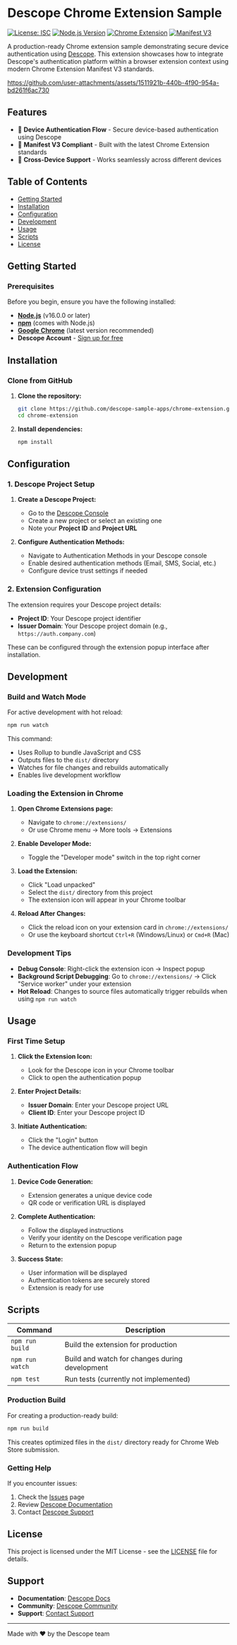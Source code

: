 # Descope Chrome Extension Sample

[![License: ISC](https://img.shields.io/badge/License-ISC-blue.svg)](https://opensource.org/licenses/ISC)
[![Node.js Version](https://img.shields.io/badge/Node.js-16%2B-green.svg)](https://nodejs.org/)
[![Chrome Extension](https://img.shields.io/badge/Chrome-Extension-yellow.svg)](https://developer.chrome.com/docs/extensions/)
[![Manifest V3](https://img.shields.io/badge/Manifest-V3-orange.svg)](https://developer.chrome.com/docs/extensions/mv3/)

A production-ready Chrome extension sample demonstrating secure device authentication using [Descope](https://www.descope.com/). This extension showcases how to integrate Descope's authentication platform within a browser extension context using modern Chrome Extension Manifest V3 standards.

https://github.com/user-attachments/assets/1511921b-440b-4f90-954a-bd261f6ac730



## Features

- 🔐 **Device Authentication Flow** - Secure device-based authentication using Descope
- 🚀 **Manifest V3 Compliant** - Built with the latest Chrome Extension standards
- 📱 **Cross-Device Support** - Works seamlessly across different devices

## Table of Contents

- [Getting Started](#getting-started)
- [Installation](#installation)
- [Configuration](#configuration)
- [Development](#development)
- [Usage](#usage)
- [Scripts](#scripts)
- [License](#license)

## Getting Started

### Prerequisites

Before you begin, ensure you have the following installed:

- **[Node.js](https://nodejs.org/)** (v16.0.0 or later)
- **[npm](https://www.npmjs.com/)** (comes with Node.js)
- **[Google Chrome](https://www.google.com/chrome/)** (latest version recommended)
- **Descope Account** - [Sign up for free](https://www.descope.com/)

## Installation

### Clone from GitHub

1. **Clone the repository:**
   ```bash
   git clone https://github.com/descope-sample-apps/chrome-extension.git
   cd chrome-extension
   ```

2. **Install dependencies:**
   ```bash
   npm install
   ```

## Configuration

### 1. Descope Project Setup

1. **Create a Descope Project:**
   - Go to the [Descope Console](https://app.descope.com/)
   - Create a new project or select an existing one
   - Note your **Project ID** and **Project URL**

2. **Configure Authentication Methods:**
   - Navigate to Authentication Methods in your Descope console
   - Enable desired authentication methods (Email, SMS, Social, etc.)
   - Configure device trust settings if needed

### 2. Extension Configuration

The extension requires your Descope project details:

- **Project ID**: Your Descope project identifier
- **Issuer Domain**: Your Descope project domain (e.g., `https://auth.company.com`)

These can be configured through the extension popup interface after installation.

## Development

### Build and Watch Mode

For active development with hot reload:

```bash
npm run watch
```

This command:
- Uses Rollup to bundle JavaScript and CSS
- Outputs files to the `dist/` directory
- Watches for file changes and rebuilds automatically
- Enables live development workflow

### Loading the Extension in Chrome

1. **Open Chrome Extensions page:**
   - Navigate to `chrome://extensions/`
   - Or use Chrome menu → More tools → Extensions

2. **Enable Developer Mode:**
   - Toggle the "Developer mode" switch in the top right corner

3. **Load the Extension:**
   - Click "Load unpacked"
   - Select the `dist/` directory from this project
   - The extension icon will appear in your Chrome toolbar

4. **Reload After Changes:**
   - Click the reload icon on your extension card in `chrome://extensions/`
   - Or use the keyboard shortcut `Ctrl+R` (Windows/Linux) or `Cmd+R` (Mac)

### Development Tips

- **Debug Console**: Right-click the extension icon → Inspect popup
- **Background Script Debugging**: Go to `chrome://extensions/` → Click "Service worker" under your extension
- **Hot Reload**: Changes to source files automatically trigger rebuilds when using `npm run watch`

## Usage

### First Time Setup

1. **Click the Extension Icon:**
   - Look for the Descope icon in your Chrome toolbar
   - Click to open the authentication popup

2. **Enter Project Details:**
   - **Issuer Domain**: Enter your Descope project URL
   - **Client ID**: Enter your Descope project ID

3. **Initiate Authentication:**
   - Click the "Login" button
   - The device authentication flow will begin

### Authentication Flow

1. **Device Code Generation:**
   - Extension generates a unique device code
   - QR code or verification URL is displayed

2. **Complete Authentication:**
   - Follow the displayed instructions
   - Verify your identity on the Descope verification page
   - Return to the extension popup

3. **Success State:**
   - User information will be displayed
   - Authentication tokens are securely stored
   - Extension is ready for use


## Scripts

| Command | Description |
|---------|-------------|
| `npm run build` | Build the extension for production |
| `npm run watch` | Build and watch for changes during development |
| `npm test` | Run tests (currently not implemented) |

### Production Build

For creating a production-ready build:

```bash
npm run build
```

This creates optimized files in the `dist/` directory ready for Chrome Web Store submission.

### Getting Help

If you encounter issues:

1. Check the [Issues](https://github.com/descope-sample-apps/chrome-extension/issues) page
2. Review [Descope Documentation](https://docs.descope.com/)
3. Contact [Descope Support](https://www.descope.com/support)

## License

This project is licensed under the MIT License - see the [LICENSE](LICENSE) file for details.

## Support

- **Documentation**: [Descope Docs](https://docs.descope.com/)
- **Community**: [Descope Community](https://community.descope.com/)
- **Support**: [Contact Support](https://www.descope.com/support)

---

Made with ❤️ by the Descope team
